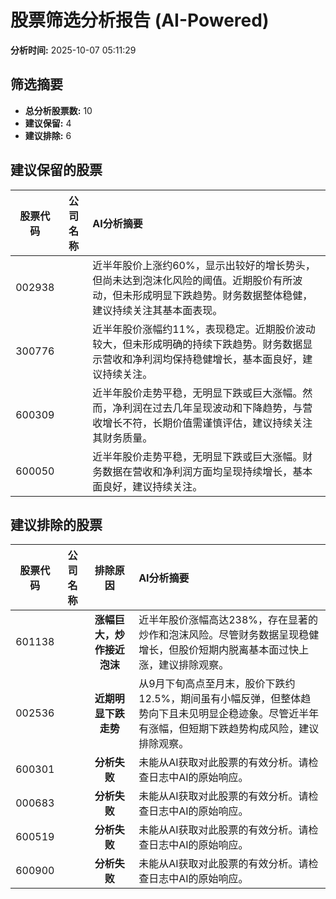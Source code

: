 # 股票筛选分析报告 (AI-Powered)

**分析时间:** 2025-10-07 05:11:29

## 筛选摘要

- **总分析股票数:** 10
- **建议保留:** 4
- **建议排除:** 6

## 建议保留的股票

| 股票代码 | 公司名称 | AI分析摘要 |
|:---:|:---:|:---|
| 002938 |  | 近半年股价上涨约60%，显示出较好的增长势头，但尚未达到泡沫化风险的阈值。近期股价有所波动，但未形成明显下跌趋势。财务数据整体稳健，建议持续关注其基本面表现。 |
| 300776 |  | 近半年股价涨幅约11%，表现稳定。近期股价波动较大，但未形成明确的持续下跌趋势。财务数据显示营收和净利润均保持稳健增长，基本面良好，建议持续关注。 |
| 600309 |  | 近半年股价走势平稳，无明显下跌或巨大涨幅。然而，净利润在过去几年呈现波动和下降趋势，与营收增长不符，长期价值需谨慎评估，建议持续关注其财务质量。 |
| 600050 |  | 近半年股价走势平稳，无明显下跌或巨大涨幅。财务数据在营收和净利润方面均呈现持续增长，基本面良好，建议持续关注。 |

## 建议排除的股票

| 股票代码 | 公司名称 | 排除原因 | AI分析摘要 |
|:---:|:---:|:---:|:---|
| 601138 |  | **涨幅巨大，炒作接近泡沫** | 近半年股价涨幅高达238%，存在显著的炒作和泡沫风险。尽管财务数据呈现稳健增长，但股价短期内脱离基本面过快上涨，建议排除观察。 |
| 002536 |  | **近期明显下跌走势** | 从9月下旬高点至月末，股价下跌约12.5%，期间虽有小幅反弹，但整体趋势向下且未见明显企稳迹象。尽管近半年有涨幅，但短期下跌趋势构成风险，建议排除观察。 |
| 600301 |  | **分析失败** | 未能从AI获取对此股票的有效分析。请检查日志中AI的原始响应。 |
| 000683 |  | **分析失败** | 未能从AI获取对此股票的有效分析。请检查日志中AI的原始响应。 |
| 600519 |  | **分析失败** | 未能从AI获取对此股票的有效分析。请检查日志中AI的原始响应。 |
| 600900 |  | **分析失败** | 未能从AI获取对此股票的有效分析。请检查日志中AI的原始响应。 |
